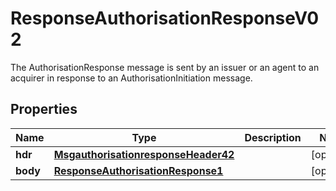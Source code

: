 

# ResponseAuthorisationResponseV02

The AuthorisationResponse message is sent by an issuer or an agent to an acquirer in response to an AuthorisationInitiation message.

## Properties

| Name | Type | Description | Notes |
|------------ | ------------- | ------------- | -------------|
|**hdr** | [**MsgauthorisationresponseHeader42**](MsgauthorisationresponseHeader42.md) |  |  [optional] |
|**body** | [**ResponseAuthorisationResponse1**](ResponseAuthorisationResponse1.md) |  |  [optional] |



